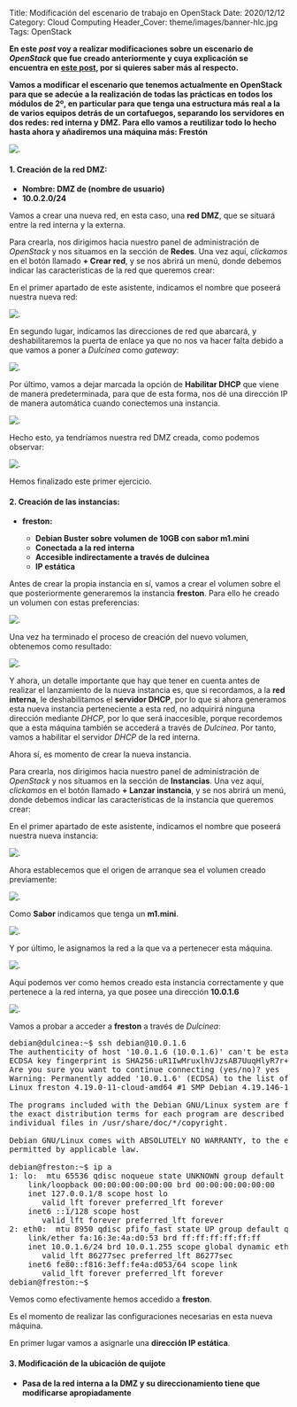 Title: Modificación del escenario de trabajo en OpenStack
Date: 2020/12/12
Category: Cloud Computing
Header_Cover: theme/images/banner-hlc.jpg
Tags: OpenStack

**En este *post* voy a realizar modificaciones sobre un escenario de *OpenStack* que fue creado anteriormente y cuya explicación se encuentra en [este post](https://javierpzh.github.io/creacion-del-escenario-de-trabajo-en-openstack.html), por si quieres saber más al respecto.**

**Vamos a modificar el escenario que tenemos actualmente en OpenStack para que se adecúe a la realización de todas las prácticas en todos los módulos de 2º, en particular para que tenga una estructura más real a la de varios equipos detrás de un cortafuegos, separando los servidores en dos redes: red interna y DMZ. Para ello vamos a reutilizar todo lo hecho hasta ahora y añadiremos una máquina más: Frestón**

![.](images/hlc_modificacion_del_escenario_de_trabajo_en_OpenStack/escenario2.png)

#### 1. Creación de la red DMZ:

- **Nombre: DMZ de (nombre de usuario)**
- **10.0.2.0/24**

Vamos a crear una nueva red, en esta caso, una **red DMZ**, que se situará entre la red interna y la externa.

Para crearla, nos dirigimos hacia nuestro panel de administración de *OpenStack* y nos situamos en la sección de **Redes**. Una vez aquí, *clickamos* en el botón llamado **+ Crear red**, y se nos abrirá un menú, donde debemos indicar las características de la red que queremos crear:

En el primer apartado de este asistente, indicamos el nombre que poseerá nuestra nueva red:

![.](images/hlc_modificacion_del_escenario_de_trabajo_en_OpenStack/crearDMZ1.png)

En segundo lugar, indicamos las direcciones de red que abarcará, y deshabilitaremos la puerta de enlace ya que no nos va hacer falta debido a que vamos a poner a *Dulcinea* como *gateway*:

![.](images/hlc_modificacion_del_escenario_de_trabajo_en_OpenStack/crearDMZ2.png)

Por último, vamos a dejar marcada la opción de **Habilitar DHCP** que viene de manera predeterminada, para que de esta forma, nos dé una dirección IP de manera automática cuando conectemos una instancia.

![.](images/hlc_modificacion_del_escenario_de_trabajo_en_OpenStack/crearDMZ3.png)

Hecho esto, ya tendríamos nuestra red DMZ creada, como podemos observar:

![.](images/hlc_modificacion_del_escenario_de_trabajo_en_OpenStack/crearDMZ4.png)

Hemos finalizado este primer ejercicio.

#### 2. Creación de las instancias:

- **freston:**

    - **Debian Buster sobre volumen de 10GB con sabor m1.mini**
    - **Conectada a la red interna**
    - **Accesible indirectamente a través de dulcinea**
    - **IP estática**

Antes de crear la propia instancia en sí, vamos a crear el volumen sobre el que posteriormente generaremos la instancia **freston**. Para ello he creado un volumen con estas preferencias:

![.](images/hlc_modificacion_del_escenario_de_trabajo_en_OpenStack/crearvolumenfreston.png)

Una vez ha terminado el proceso de creación del nuevo volumen, obtenemos como resultado:

![.](images/hlc_modificacion_del_escenario_de_trabajo_en_OpenStack/crearvolumenfrestonfin.png)

Y ahora, un detalle importante que hay que tener en cuenta antes de realizar el lanzamiento de la nueva instancia es, que si recordamos, a la **red interna**, le deshabilitamos el **servidor DHCP**, por lo que si ahora generamos esta nueva instancia perteneciente a esta red, no adquirirá ninguna dirección mediante *DHCP*, por lo que será inaccesible, porque recordemos que a esta máquina también se accederá a través de *Dulcinea*. Por tanto, vamos a habilitar el servidor *DHCP* de la red interna.

Ahora sí, es momento de crear la nueva instancia.

Para crearla, nos dirigimos hacia nuestro panel de administración de *OpenStack* y nos situamos en la sección de **Instancias**. Una vez aquí, *clickamos* en el botón llamado **+ Lanzar instancia**, y se nos abrirá un menú, donde debemos indicar las características de la instancia que queremos crear:

En el primer apartado de este asistente, indicamos el nombre que poseerá nuestra nueva instancia:

![.](images/hlc_modificacion_del_escenario_de_trabajo_en_OpenStack/crearfreston1.png)

Ahora establecemos que el origen de arranque sea el volumen creado previamente:

![.](images/hlc_modificacion_del_escenario_de_trabajo_en_OpenStack/crearfreston2.png)

Como **Sabor** indicamos que tenga un **m1.mini**.

![.](images/hlc_modificacion_del_escenario_de_trabajo_en_OpenStack/crearfreston3.png)

Y por último, le asignamos la red a la que va a pertenecer esta máquina.

![.](images/hlc_modificacion_del_escenario_de_trabajo_en_OpenStack/crearfreston4.png)

Aquí podemos ver como hemos creado esta instancia correctamente y que pertenece a la red interna, ya que posee una dirección **10.0.1.6**

![.](images/hlc_modificacion_del_escenario_de_trabajo_en_OpenStack/crearfrestonfin.png)

Vamos a probar a acceder a **freston** a través de *Dulcinea*:

<pre>
debian@dulcinea:~$ ssh debian@10.0.1.6
The authenticity of host '10.0.1.6 (10.0.1.6)' can't be established.
ECDSA key fingerprint is SHA256:uR1IwMruxlhVJzsAB7UuqHlyR7r+6xqyVhwFXxvX6PM.
Are you sure you want to continue connecting (yes/no)? yes
Warning: Permanently added '10.0.1.6' (ECDSA) to the list of known hosts.
Linux freston 4.19.0-11-cloud-amd64 #1 SMP Debian 4.19.146-1 (2020-09-17) x86_64

The programs included with the Debian GNU/Linux system are free software;
the exact distribution terms for each program are described in the
individual files in /usr/share/doc/*/copyright.

Debian GNU/Linux comes with ABSOLUTELY NO WARRANTY, to the extent
permitted by applicable law.

debian@freston:~$ ip a
1: lo: <LOOPBACK,UP,LOWER_UP> mtu 65536 qdisc noqueue state UNKNOWN group default qlen 1000
    link/loopback 00:00:00:00:00:00 brd 00:00:00:00:00:00
    inet 127.0.0.1/8 scope host lo
       valid_lft forever preferred_lft forever
    inet6 ::1/128 scope host
       valid_lft forever preferred_lft forever
2: eth0: <BROADCAST,MULTICAST,UP,LOWER_UP> mtu 8950 qdisc pfifo_fast state UP group default qlen 1000
    link/ether fa:16:3e:4a:d0:53 brd ff:ff:ff:ff:ff:ff
    inet 10.0.1.6/24 brd 10.0.1.255 scope global dynamic eth0
       valid_lft 86277sec preferred_lft 86277sec
    inet6 fe80::f816:3eff:fe4a:d053/64 scope link
       valid_lft forever preferred_lft forever
debian@freston:~$
</pre>

Vemos como efectivamente hemos accedido a **freston**.

Es el momento de realizar las configuraciones necesarias en esta nueva máquina.

En primer lugar vamos a asignarle una **dirección IP estática**.
















#### 3. Modificación de la ubicación de quijote

- **Pasa de la red interna a la DMZ y su direccionamiento tiene que modificarse apropiadamente**
